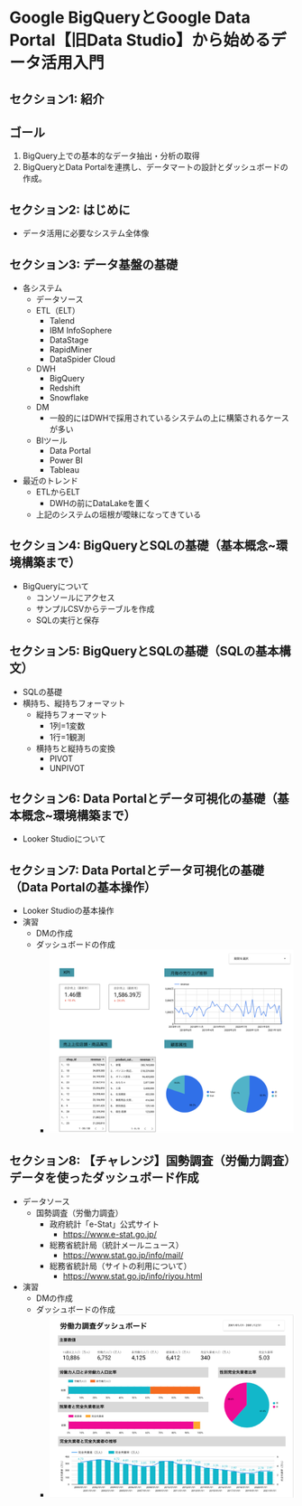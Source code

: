 # Google BigQueryとGoogle Data Portal【旧Data Studio】から始めるデータ活用入門

## セクション1: 紹介
## ゴール
1. BigQuery上での基本的なデータ抽出・分析の取得
2. BigQueryとData Portalを連携し、データマートの設計とダッシュボードの作成。

## セクション2: はじめに
* データ活用に必要なシステム全体像

## セクション3: データ基盤の基礎
* 各システム
    * データソース
    * ETL（ELT）
        * Talend
        * IBM InfoSophere
        * DataStage
        * RapidMiner
        * DataSpider Cloud
    * DWH
        * BigQuery
        * Redshift
        * Snowflake
    * DM
        * 一般的にはDWHで採用されているシステムの上に構築されるケースが多い
    * BIツール
        * Data Portal
        * Power BI
        * Tableau
* 最近のトレンド
    * ETLからELT
        * DWHの前にDataLakeを置く
    * 上記のシステムの垣根が曖昧になってきている

## セクション4: BigQueryとSQLの基礎（基本概念~環境構築まで）
* BigQueryについて
    * コンソールにアクセス
    * サンプルCSVからテーブルを作成
    * SQLの実行と保存

## セクション5: BigQueryとSQLの基礎（SQLの基本構文）
* SQLの基礎
* 横持ち、縦持ちフォーマット
    * 縦持ちフォーマット
        * 1列=1変数
        * 1行=1観測
    * 横持ちと縦持ちの変換
        * PIVOT
        * UNPIVOT

## セクション6: Data Portalとデータ可視化の基礎（基本概念~環境構築まで）
* Looker Studioについて

## セクション7: Data Portalとデータ可視化の基礎（Data Portalの基本操作）
* Looker Studioの基本操作
* 演習
    * DMの作成
    * ダッシュボードの作成
        * <img src="./rpt_sales_dashboard.png" width="450">

## セクション8: 【チャレンジ】国勢調査（労働力調査）データを使ったダッシュボード作成
* データソース
    * 国勢調査（労働力調査）
        * 政府統計「e-Stat」公式サイト
            * https://www.e-stat.go.jp/
        * 総務省統計局（統計メールニュース）
            * https://www.stat.go.jp/info/mail/
        * 総務省統計局（サイトの利用について）
            * https://www.stat.go.jp/info/riyou.html
* 演習
    * DMの作成
    * ダッシュボードの作成
        * <img src="./rpt_labor_dashboard.png" width="450">